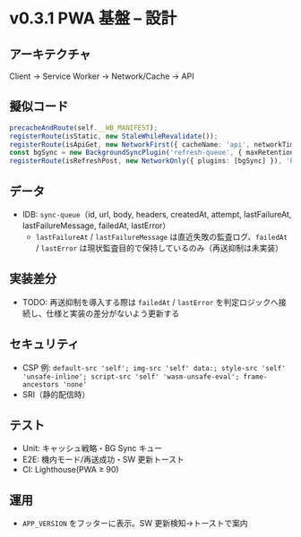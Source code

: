 # v0.3.1 PWA 基盤 – 設計

## アーキテクチャ
Client → Service Worker → Network/Cache → API

## 擬似コード
```ts
precacheAndRoute(self.__WB_MANIFEST);
registerRoute(isStatic, new StaleWhileRevalidate());
registerRoute(isApiGet, new NetworkFirst({ cacheName: 'api', networkTimeoutSeconds: 4 }));
const bgSync = new BackgroundSyncPlugin('refresh-queue', { maxRetentionTime: 1440 });
registerRoute(isRefreshPost, new NetworkOnly({ plugins: [bgSync] }), 'POST');
```

## データ
- IDB: `sync-queue`（id, url, body, headers, createdAt, attempt, lastFailureAt, lastFailureMessage, failedAt, lastError）
  - `lastFailureAt` / `lastFailureMessage` は直近失敗の監査ログ、`failedAt` / `lastError` は現状監査目的で保持しているのみ（再送抑制は未実装）

## 実装差分
- TODO: 再送抑制を導入する際は `failedAt` / `lastError` を判定ロジックへ接続し、仕様と実装の差分がないよう更新する

## セキュリティ
- CSP 例: `default-src 'self'; img-src 'self' data:; style-src 'self' 'unsafe-inline'; script-src 'self' 'wasm-unsafe-eval'; frame-ancestors 'none'`
- SRI（静的配信時）

## テスト
- Unit: キャッシュ戦略・BG Sync キュー
- E2E: 機内モード/再送成功・SW 更新トースト
- CI: Lighthouse(PWA ≥ 90)

## 運用
- `APP_VERSION` をフッターに表示。SW 更新検知→トーストで案内

